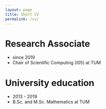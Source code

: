 ```yaml
---
layout: page
title: Short CV
permalink: /cv/
---
```


# Research Associate
* since 2019
* Chair of Scientific Computing (I05) at TUM

# University education
* 2013 - 2019
* B.Sc. and M.Sc. Mathematics at TUM

